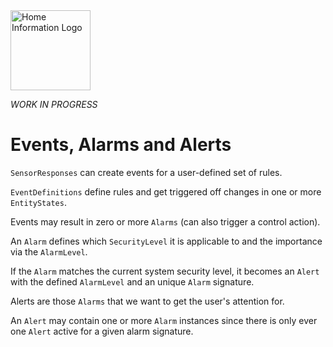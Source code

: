 <img src="../src/hi/static/img/hi-logo-w-tagline-197x96.png" alt="Home Information Logo" width="128">

_WORK IN PROGRESS_

# Events, Alarms and Alerts

`SensorResponses` can create events for a user-defined set of rules.

`EventDefinitions` define rules and get triggered off changes in one or more `EntityStates`.

Events may result in zero or more `Alarms` (can also trigger a control action).

An `Alarm` defines which `SecurityLevel` it is applicable to and the importance via the `AlarmLevel`.

If the `Alarm` matches the current system security level, it becomes an `Alert` with the defined `AlarmLevel` and an unique `Alarm` signature.

Alerts are those `Alarms` that we want to get the user's attention for.

An `Alert` may contain one or more `Alarm` instances since there is only ever one `Alert` active for a given alarm signature.
